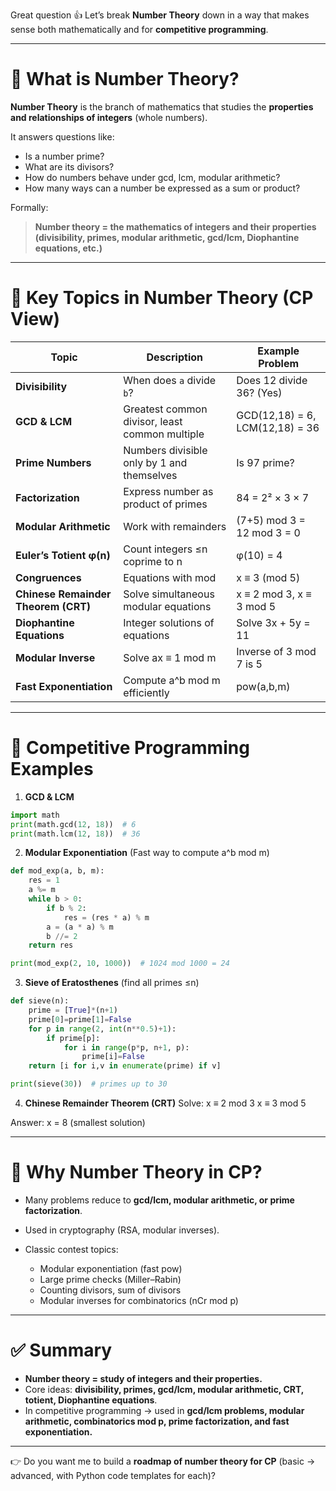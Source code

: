 Great question 👍 Let’s break **Number Theory** down in a way that makes sense both mathematically and for **competitive programming**.

---

# 🔹 What is Number Theory?

**Number Theory** is the branch of mathematics that studies the **properties and relationships of integers** (whole numbers).

It answers questions like:

* Is a number prime?
* What are its divisors?
* How do numbers behave under gcd, lcm, modular arithmetic?
* How many ways can a number be expressed as a sum or product?

Formally:

> **Number theory = the mathematics of integers and their properties (divisibility, primes, modular arithmetic, gcd/lcm, Diophantine equations, etc.)**

---

# 🔹 Key Topics in Number Theory (CP View)

| Topic                               | Description                                    | Example Problem                 |
| ----------------------------------- | ---------------------------------------------- | ------------------------------- |
| **Divisibility**                    | When does `a` divide `b`?                      | Does 12 divide 36? (Yes)        |
| **GCD & LCM**                       | Greatest common divisor, least common multiple | GCD(12,18) = 6, LCM(12,18) = 36 |
| **Prime Numbers**                   | Numbers divisible only by 1 and themselves     | Is 97 prime?                    |
| **Factorization**                   | Express number as product of primes            | 84 = 2² × 3 × 7                 |
| **Modular Arithmetic**              | Work with remainders                           | (7+5) mod 3 = 12 mod 3 = 0      |
| **Euler’s Totient φ(n)**            | Count integers ≤n coprime to n                 | φ(10) = 4                       |
| **Congruences**                     | Equations with mod                             | x ≡ 3 (mod 5)                   |
| **Chinese Remainder Theorem (CRT)** | Solve simultaneous modular equations           | x ≡ 2 mod 3, x ≡ 3 mod 5        |
| **Diophantine Equations**           | Integer solutions of equations                 | Solve 3x + 5y = 11              |
| **Modular Inverse**                 | Solve ax ≡ 1 mod m                             | Inverse of 3 mod 7 is 5         |
| **Fast Exponentiation**             | Compute a^b mod m efficiently                  | pow(a,b,m)                      |

---

# 🔹 Competitive Programming Examples

1. **GCD & LCM**

```python
import math
print(math.gcd(12, 18))  # 6
print(math.lcm(12, 18))  # 36
```

2. **Modular Exponentiation**
   (Fast way to compute a^b mod m)

```python
def mod_exp(a, b, m):
    res = 1
    a %= m
    while b > 0:
        if b % 2:
            res = (res * a) % m
        a = (a * a) % m
        b //= 2
    return res

print(mod_exp(2, 10, 1000))  # 1024 mod 1000 = 24
```

3. **Sieve of Eratosthenes** (find all primes ≤n)

```python
def sieve(n):
    prime = [True]*(n+1)
    prime[0]=prime[1]=False
    for p in range(2, int(n**0.5)+1):
        if prime[p]:
            for i in range(p*p, n+1, p):
                prime[i]=False
    return [i for i,v in enumerate(prime) if v]

print(sieve(30))  # primes up to 30
```

4. **Chinese Remainder Theorem (CRT)**
   Solve:
   x ≡ 2 mod 3
   x ≡ 3 mod 5

Answer: x = 8 (smallest solution)

---

# 🔹 Why Number Theory in CP?

* Many problems reduce to **gcd/lcm, modular arithmetic, or prime factorization**.
* Used in cryptography (RSA, modular inverses).
* Classic contest topics:

  * Modular exponentiation (fast pow)
  * Large prime checks (Miller–Rabin)
  * Counting divisors, sum of divisors
  * Modular inverses for combinatorics (nCr mod p)

---

# ✅ Summary

* **Number theory = study of integers and their properties.**
* Core ideas: **divisibility, primes, gcd/lcm, modular arithmetic, CRT, totient, Diophantine equations**.
* In competitive programming → used in **gcd/lcm problems, modular arithmetic, combinatorics mod p, prime factorization, and fast exponentiation.**

---

👉 Do you want me to build a **roadmap of number theory for CP** (basic → advanced, with Python code templates for each)?
